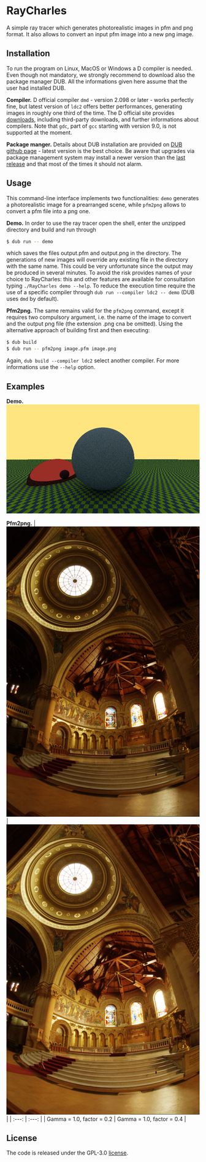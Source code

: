 
# RayCharles
A simple ray tracer which generates photorealistic images in pfm and png format. It also allows to convert an input pfm image into a new png image.

## Installation
To run the program on Linux, MacOS or Windows a D compiler is needed. Even though not mandatory, we strongly recommend to download also the package manager DUB. All the informations given here assume that the user had installed DUB.

**Compiler.** D official compiler `dmd` - version 2.098 or later - works perfectly fine, but latest version of `ldc2` offers better performances, generating images in roughly one third of the time. The D official site provides [downloads](https://dlang.org/download.html), including third-party downloads, and further informations about compilers. Note that `gdc`, part of `gcc` starting with version 9.0, is not supported at the moment.

**Package manger.** Details about DUB installation are provided on [DUB github page](https://github.com/dlang/dub#Installation) - latest version is the best choice. Be aware that upgrades via package management system may install a newer version than the [last release](https://github.com/dlang/dub/releases) and that most of the times it should not alarm.

## Usage
This command-line interface implements two functionalities: `demo` generates a photorealistic image for a prearranged scene, while `pfm2png` allows to convert a pfm file into a png one.

**Demo.** In order to use the ray tracer open the shell, enter the unzipped directory and build and run through

```bash
$ dub run -- demo
```

which saves the files output.pfm and output.png in the directory. The generations of new images will override any existing file in the directory with the same name. This could be very unfortunate since the output may be produced in several minutes. To avoid the risk provides names of your choice to RayCharles: this and other features are available for consultation typing `./RayCharles demo --help`. To reduce the execution time require the use of a specific compiler through `dub run --compiler ldc2 -- demo` (DUB uses `dmd` by default).

**Pfm2png.** The same remains valid for the `pfm2png` command, except it requires two compulsory argument, i.e. the name of the image to convert and the output png file (the extension .png cna be omitted). Using the alternative approach of building first and then executing:

```bash
$ dub build
$ dub run -- pfm2png image.pfm image.png
```

Again, `dub build --compiler ldc2` select another compiler. For more informations use the `--help` option.

## Examples
**Demo.**
![demo bigger size](images/Big10-4-5.png)

**Pfm2png.**
| ![memorial.png factor 0.2](images/memorial-f02.png) | ![memorial.png factor 0.4](images/memorial-f04.png) |
| :---: | :---: |
| Gamma = 1.0, factor = 0.2 | Gamma = 1.0, factor = 0.4 |

## License
The code is released under the GPL-3.0 [license](LICENSE).